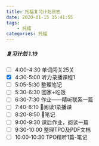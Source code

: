 ```yaml
---
title: 托福复习计划日志
date: 2020-01-15 15:41:55
tags:
    - 托福
categories: 托福
---
```


##### 复习计划 1.19

- [ ] 4:00-4:30 单词闯关25关
- [x] 4:30-5:00 听力录播课程1
- [ ] 5:05-5:30 整理笔记
- [ ] 5:30-6:30 回家+吃饭
- [ ] 6:30-7:30 作业——精听联系一篇
- [ ] 7:40-8:10 阅读1录播课
- [ ] 8:20-8:50 笔记
- [ ] 9:00-9:30 课后作业，阅读一篇
- [ ] 9:30-10:00 整理TPO及PDF文档
- [ ] 10:00-10:30 TPO精听1篇-笔记
